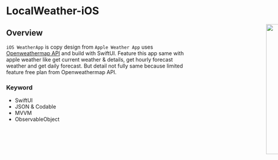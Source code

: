 # LocalWeather-iOS
<div style="width: 1000px; height 600px;"><img src="Screenshoot/Screenshoot-1" width="30%" height="30%" align="right"></div>



## Overview

`iOS WeatherApp` is copy design from `Apple Weather App` uses [Openweathermap API](https://openweathermap.org/api) and build with SwiftUI. Feature this app same with apple weather like get current weather & details, get hourly forecast weather and get daily forecast. But detail not fully same because limited feature free plan from Openweathermap API.

### Keyword
- SwiftUI
- JSON & Codable
- MVVM
- ObservableObject
